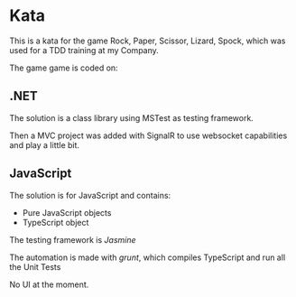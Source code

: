 # Kata

This is a kata for the game Rock, Paper, Scissor, Lizard, Spock, which was used for a TDD training at my Company.

The game game is coded on:

## .NET

The solution is a class library using MSTest as testing framework.

Then a MVC project was added with SignalR to use websocket capabilities and play a little bit.

## JavaScript

The solution is for JavaScript and contains:
* Pure JavaScript objects
* TypeScript object

The testing framework is _Jasmine_ 

The automation is made with _grunt_, which compiles TypeScript and run all the Unit Tests

No UI at the moment.